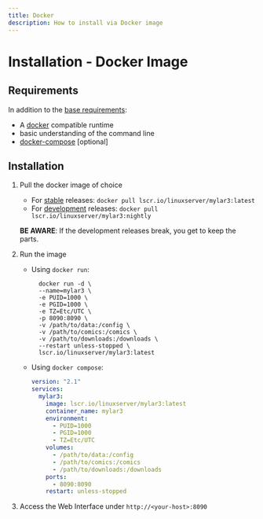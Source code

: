 ```yaml
---
title: Docker
description: How to install via Docker image
---
```

# Installation - Docker Image

## Requirements

In addition to the [base requirements](base_requirements):

- A [docker](https://docs.docker.com/engine/install/) compatible runtime
- basic understanding of the command line
- [docker-compose](https://docs.docker.com/compose/) \[optional\]


## Installation

1. Pull the docker image of choice
    * For [stable](https://github.com/mylar3/mylar3/tree/master) releases: `docker pull lscr.io/linuxserver/mylar3:latest`
    * For [development](https://github.com/mylar3/mylar3/tree/python3-dev) releases: `docker pull lscr.io/linuxserver/mylar3:nightly`
  
    **BE AWARE**: If the development releases break, you get to keep the parts.
1. Run the image
    * Using `docker run`:
        ```
          docker run -d \
          --name=mylar3 \
          -e PUID=1000 \
          -e PGID=1000 \
          -e TZ=Etc/UTC \
          -p 8090:8090 \
          -v /path/to/data:/config \
          -v /path/to/comics:/comics \
          -v /path/to/downloads:/downloads \
          --restart unless-stopped \
          lscr.io/linuxserver/mylar3:latest
        ```

    * Using `docker compose`:
      ```yaml
      version: "2.1"
      services:
        mylar3:
          image: lscr.io/linuxserver/mylar3:latest
          container_name: mylar3
          environment:
            - PUID=1000
            - PGID=1000
            - TZ=Etc/UTC
          volumes:
            - /path/to/data:/config
            - /path/to/comics:/comics
            - /path/to/downloads:/downloads
          ports:
            - 8090:8090
          restart: unless-stopped
      ```
1. Access the Web Interface under `http://<your-host>:8090`
